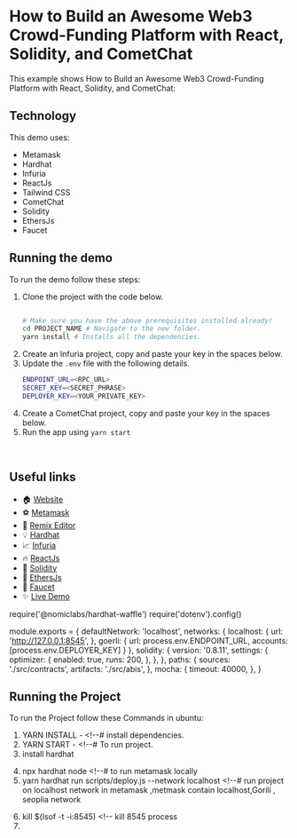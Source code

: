 # How to Build an Awesome Web3 Crowd-Funding Platform with React, Solidity, and CometChat

This example shows How to Build an Awesome Web3 Crowd-Funding Platform with React, Solidity, and CometChat:

## Technology

This demo uses:

- Metamask
- Hardhat
- Infuria
- ReactJs
- Tailwind CSS
- CometChat
- Solidity
- EthersJs
- Faucet

## Running the demo

To run the demo follow these steps:

1. Clone the project with the code below.
    ```sh

    # Make sure you have the above prerequisites installed already!
    cd PROJECT_NAME # Navigate to the new folder.
    yarn install # Installs all the dependencies.
    ```
2. Create an Infuria project, copy and paste your key in the spaces below.
3. Update the `.env` file with the following details.
    ```sh
    ENDPOINT_URL=<RPC_URL>
    SECRET_KEY=<SECRET_PHRASE>
    DEPLOYER_KEY=<YOUR_PRIVATE_KEY>
    ```
2. Create a CometChat project, copy and paste your key in the spaces below.
3. Run the app using `yarn start`
<br/>


## Useful links

- 🏠 [Website]()
- ⚽ [Metamask](https://metamask.io/)
- 🚀 [Remix Editor](https://remix.ethereum.org/)
- 💡 [Hardhat](https://hardhat.org/)
- 📈 [Infuria](https://infura.io/)
- 🔥 [ReactJs](https://reactjs.org/)
- 🐻 [Solidity](https://soliditylang.org/)
- 👀 [EthersJs](https://docs.ethers.io/v5/)
- 🎅 [Faucet](https://faucets.chain.link/rinkeby)
- ✨ [Live Demo]()

require('@nomiclabs/hardhat-waffle')
require('dotenv').config()

module.exports = {
  defaultNetwork: 'localhost',
  networks: {
    localhost: {
      url: 'http://127.0.0.1:8545',
    },
    goerli: {
      url: process.env.ENDPOINT_URL,
      accounts: [process.env.DEPLOYER_KEY]
    }
  },
  solidity: {
    version: '0.8.11',
    settings: {
      optimizer: {
        enabled: true,
        runs: 200,
      },
    },
  },
  paths: {
    sources: './src/contracts',
    artifacts: './src/abis',
  },
  mocha: {
    timeout: 40000,
  },
}


## Running the Project

To run the Project follow these Commands in ubuntu:
1) YARN INSTALL - <!--# install dependencies.
2) YARN START - <!--# To run project.
3) install hardhat 
<!-- 4) node deploy.js -->
4) npx hardhat node <!--# to run metamask locally
5) yarn hardhat run scripts/deploy.js --network localhost  <!--# run project on localhost network in metamask ,metmask contain localhost,Gorili , seoplia network
<!-- 5)curl localhost:8545 -->
6) kill $(lsof -t -i:8545) <!-- kill 8545 process
7) 
